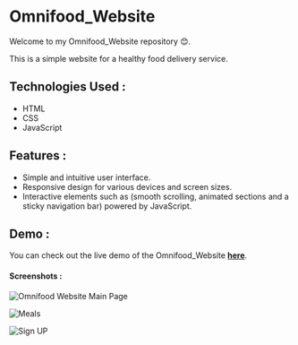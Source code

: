 # Omnifood_Website

Welcome to my Omnifood_Website repository 😊.

This is a simple website for a healthy food delivery service.


## Technologies Used :

- HTML
- CSS
- JavaScript

## Features :

- Simple and intuitive user interface.
- Responsive design for various devices and screen sizes.
- Interactive elements such as (smooth scrolling, animated sections and a sticky navigation bar) powered by JavaScript.

## Demo :

You can check out the live demo of the Omnifood_Website [**here**](https://rowanomnifood.netlify.app/).


#### Screenshots :


![Omnifood Website Main Page](https://github.com/rowannasser/Omnifood_Website/assets/78316754/dd187d52-1b91-40d4-a999-1d58a7cdc472)




![Meals](https://github.com/rowannasser/Omnifood_Website/assets/78316754/6805e999-3422-41f3-8d7b-aeea52e6deaa)




![Sign UP](https://github.com/rowannasser/Omnifood_Website/assets/78316754/de92d024-2e02-4e4c-a421-a79e4fe20fc7)
  
